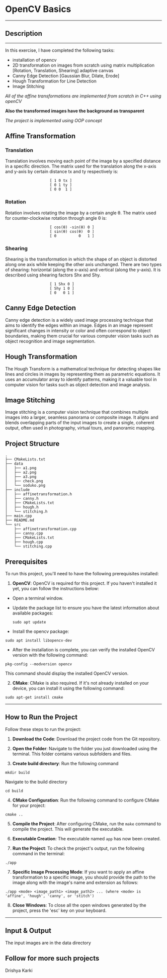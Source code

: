 # OpenCV Basics
---
## Description
---
In this exercise, I have completed the following tasks:
- installation of opencv
- 2D transformation on images from scratch using matrix multiplication [Rotation, Translation, Shearing] adaptive canvas
- Canny Edge Detection [Gaussian Blur, Dilate, Erode]
- Hough Transformation for Line Detection
- Image Stitching

*All of the affine transformations are implemented from scratch in C++ using openCV*

**Also the transformed images have the background as transparent**

*The project is implemented using OOP concept*

## Affine Transformation
### Translation
Translation involves moving each point of the image by a specified distance in a specific direction. The matrix used for the translation along the x-axis and y-axis by certain distance tx and ty respectively is:

                        [ 1 0 tx ]
                        [ 0 1 ty ]
                        [ 0 0  1 ]
                    

### Rotation
Rotation involves rotating the image by a certain angle θ. The matrix used for counter-clockwise rotation through angle θ is:

                        [ cos(θ) -sin(θ) 0 ]
                        [ sin(θ) cos(θ)  0 ]
                        [ 0          0   1 ]


### Shearing
Shearing is the transformation in which the shape of an object is distorted along one axis while keeping the other axis unchanged. There are two types of shearing: horizontal (along the x-axis) and vertical (along the y-axis). It is described using shearing factors Shx and Shy.

                        [ 1 Shx 0 ]
                        [ Shy 1 0 ]
                        [ 0   0 1 ]

## Canny Edge Detection
Canny edge detection is a widely used image processing technique that aims to identify the edges within an image. Edges in an image represent significant changes in intensity or color and often correspond to object boundaries, making them crucial for various computer vision tasks such as object recognition and image segmentation.

## Hough Transformation
The Hough Transform is a mathematical technique for detecting shapes like lines and circles in images by representing them as parametric equations. It uses an accumulator array to identify patterns, making it a valuable tool in computer vision for tasks such as object detection and image analysis.

## Image Stitching
Image stitching is a computer vision technique that combines multiple images into a larger, seamless panorama or composite image. It aligns and blends overlapping parts of the input images to create a single, coherent output, often used in photography, virtual tours, and panoramic mapping.

## Project Structure
``````
.
├── CMakeLists.txt
├── data
│   ├── a1.png
│   ├── a2.png
│   ├── a3.png
│   ├── check.png
│   └── soduko.png
├── include
│   ├── affinetransformation.h
│   ├── canny.h
│   ├── CMakeLists.txt
│   ├── hough.h
│   └── stitching.h
├── main.cpp
├── README.md
└── src
    ├── affinetransformation.cpp
    ├── canny.cpp
    ├── CMakeLists.txt
    ├── hough.cpp
    └── stitching.cpp
``````

## Prerequisites

To run this project, you'll need to have the following prerequisites installed:

1. **OpenCV**: OpenCV is required for this project. If you haven't installed it yet, you can follow the instructions below:

- Open a terminal window.

- Update the package list to ensure you have the latest information about available packages:
   ```
   sudo apt update
- Install the opencv package:
```
sudo apt install libopencv-dev
```
- After the installation is complete, you can verify the installed OpenCV version with the following command:
```
pkg-config --modversion opencv
```
This command should display the installed OpenCV version.

2. **CMake**: CMake is also required. If it's not already installed on your device, you can install it using the following command:
```
sudo apt-get install cmake
```

---
## How to Run the Project

Follow these steps to run the project:

1. **Download the Code**: Download the project code from the Git repository.

2. **Open the Folder**: Navigate to the folder you just downloaded using the terminal. This folder contains various subfolders and files.

3. **Create build directory**: Run the following command 
```
mkdir build
```
Navigate to the build directory
```
cd build
```

4. **CMake Configuration**: Run the following command to configure CMake for your project:
```
cmake ..
```

5. **Compile the Project**: After configuring CMake, run the `make` command to compile the project. This will generate the executable.

6. **Executable Creation**: The executable named `app` has now been created.

7. **Run the Project**: To check the project's output, run the following command in the terminal:

```
./app
```


7. **Specific Image Processing Mode**: If you want to apply an affine transformation to a specific image, you should provide the path to the image along with the image's name and extension as follows:

```
./app <mode> <image_path1> <image_path2> ... (where <mode> is 'affine', 'hough', 'canny', or 'stitch')
```

8. **Close Windows**: To close all the open windows generated by the project, press the 'esc' key on your keyboard.

---

## Input & Output

The input images are in the data directory

## Follow for more such projects
Drishya Karki